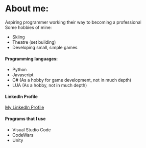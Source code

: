 # About me:
Aspiring programmer working their way to becoming a professional  
Some hobbies of mine:
* Skiing
* Theatre (set building)
* Developing small, simple games
#### Programming languages:
* Python
* Javascript
* C# (As a hobby for game development, not in much depth)
* LUA (As a hobby, not in much depth)
#### LinkedIn Profile
[My LinkedIn Profile](https://www.linkedin.com/feed/?trk=onboarding-landing)  
#### Programs that I use
* Visual Studio Code
* CodeWars
* Unity



